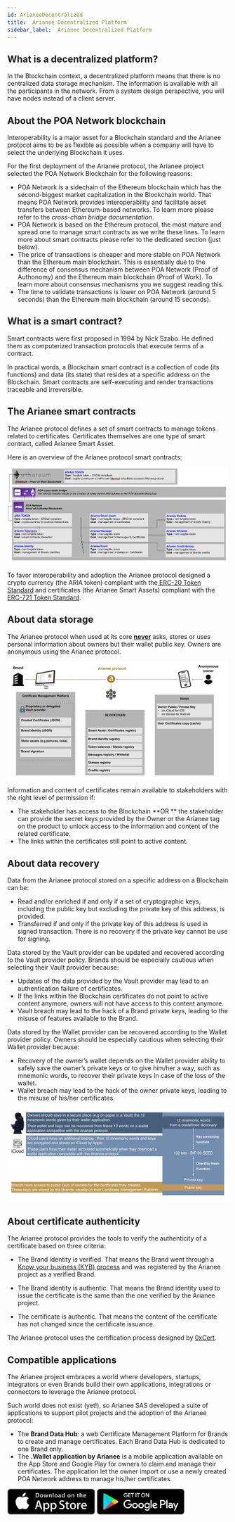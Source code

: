 ```yaml
---
id: ArianeeDecentralized
title:  Arianee Decentralized Platform
sidebar_label:  Arianee Decentralized Platform
---
```






## **What is a decentralized platform?**

In the Blockchain context, a decentralized platform means that there is no centralized data storage mechanism. The information is available with all the participants in the network. From a system design perspective, you will have nodes instead of a client server.


## **About the POA Network blockchain**

Interoperability is a major asset for a Blockchain standard and the Arianee protocol aims to be as flexible as possible when a company will have to select the underlying Blockchain it uses.

 

For the first deployment of the Arianee protocol, the Arianee project selected the POA Network Blockchain for the following reasons:



*   POA Network is a sidechain of the Ethereum blockchain which has the second-biggest market capitalization in the Blockchain world. That means POA Network provides interoperability and facilitate asset transfers between Ethereum-based networks. To learn more please refer to the _cross-chain bridge documentation_.
*   POA Network is based on the Ethereum protocol, the most mature and spread one to manage smart contracts as we write these lines. To learn more about smart contracts please refer to the dedicated section (just below).
*   The price of transactions is cheaper and more stable on POA Network than the Ethereum main blockchain. This is essentially due to the difference of consensus mechanism between POA Network (Proof of Authonomy) and the Ethereum main blockchain (Proof of Work). To learn more about consensus mechanisms you we suggest reading this.
*   The time to validate transactions is lower on POA Network (around 5 seconds) than the Ethereum main blockchain (around 15 seconds).

## **What is a smart contract?**


Smart contracts were first proposed in 1994 by Nick Szabo. He defined them as computerized transaction protocols that execute terms of a contract.

 

In practical words, a Blockchain smart contract is a collection of code (its functions) and data (its state) that resides at a specific address on the Blockchain. Smart contracts are self-executing and render transactions traceable and irreversible.


## **The Arianee smart contracts**

The Arianee protocol defines a set of smart contracts to manage tokens related to certificates. Certificates themselves are one type of smart contract, called Arianee Smart Asset.

 

Here is an overview of the Arianee protocol smart contracts:



![alt_text](../img/arianeesmartcontract.png "image_tooltip")


To favor interoperability and adoption the Arianee protocol designed a crypto currency (the ARIA token) compliant with the[ ERC-20 Token Standard](https://github.com/ethereum/EIPs/blob/master/EIPS/eip-20.md) and certificates (the Arianee Smart Assets) compliant with the[ ERC-721 Token Standard](https://github.com/ethereum/eips/issues/721).


## **About data storage**

The Arianee protocol when used at its core **<span style="text-decoration:underline;">never</span>** asks, stores or uses personal information about owners but their wallet public key. Owners are anonymous using the Arianee protocol.




![alt_text](../img/arianeedatastorage.png "image_tooltip")


Information and content of certificates remain available to stakeholders with the right level of permission if:



*   The stakeholder has access to the Blockchain **OR ** the stakeholder can provide the secret keys provided by the Owner or the Arianee tag on the product to unlock access to the information and content of the related certificate.
*   The links within the certificates still point to active content.

## **About data recovery**


Data from the Arianee protocol stored on a specific address on a Blockchain can be:



*   Read and/or enriched if and only if a set of cryptographic keys, including the public key but excluding the private key of this address, is provided.
*   Transferred if and only if the private key of this address is used in signed transaction. There is no recovery if the private key cannot be use for signing.

 

Data stored by the Vault provider can be updated and recovered according to the Vault provider policy. Brands should be especially cautious when selecting their Vault provider because:



*   Updates of the data provided by the Vault provider may lead to an authentication failure of certificates.
*   If the links within the Blockchain certificates do not point to active content anymore, owners will not have access to this content anymore.
*   Vault breach may lead to the hack of a Brand private keys, leading to the misuse of features available to the Brand.

     


Data stored by the Wallet provider can be recovered according to the Wallet provider policy. Owners should be especially cautious when selecting their Wallet provider because:



*   Recovery of the owner’s wallet depends on the Wallet provider ability to safely save the owner’s private keys or to give him/her a way, such as mnemonic words, to recover their private keys in case of the loss of the wallet.
*   Wallet breach may lead to the hack of the owner private keys, leading to the misuse of his/her certificates.


![alt_text](../img/arianeewallet.png "image_tooltip")



## **About certificate authenticity**

The Arianee protocol provides the tools to verify the authenticity of a certificate based on three criteria:

 



*   The Brand identity is verified. That means the Brand went through a [Know your business (KYB) process](KYBprocess) and was registered by the Arianee project as a verified Brand.

     

*   The Brand identity is authentic. That means the Brand identity used to issue the certificate is the same than the one verified by the Arianee project.
*   The certificate is authentic. That means the content of the certificate has not changed since the certificate issuance.


The Arianee protocol uses the certification process designed by [0xCert](https://0xcert.org/). 

## **Compatible applications**


The Arianee project embraces a world where developers, startups, integrators or even Brands build their own applications, integrations or connectors to leverage the Arianee protocol.

 

Such world does not exist (yet!), so Arianee SAS developed a suite of applications to support pilot projects and the adoption of the Arianee protocol:

 



*   The **Brand Data Hub**: a web Certificate Management Platform for Brands to create and manage certificates. Each Brand Data Hub is dedicated to one Brand only.
*   The **.Wallet application by Arianee** is a mobile application available on the App Store and Google Play for owners to claim and manage their certificates. The application let the owner import or use a newly created POA Network address to manage his/her certificates.

     

<a href="https://apps.apple.com/ch/app/arianee-wallet/id1435782507" target="_blank"><img src="../img/appstore.svg" alt="drawing" width="200"/></a>
<a href="https://play.google.com/store/apps/details?id=com.arianee.wallet&hl=ln" target="_blank"><img src="../img/googleplay.svg" alt="drawing" width="200"/></a>
